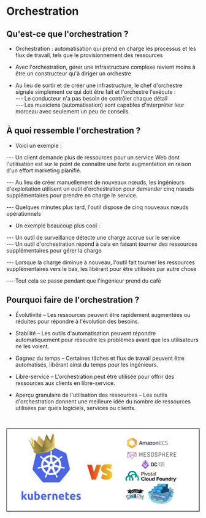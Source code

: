 # Orchestration

## Qu'est-ce que l'orchestration ?

- Orchestration : automatisation qui prend en charge les processus et les flux de travail, tels que le provisionnement des ressources

- Avec l'orchestration, gérer une infrastructure complexe revient moins à être un constructeur qu'à diriger un orchestre

- Au lieu de sortir et de créer une infrastructure, le chef d'orchestre signale simplement ce qui doit être fait et l'orchestre l'exécute : <br>
--- Le conducteur n'a pas besoin de contrôler chaque détail <br>
--- Les musiciens (automatisation) sont capables d'interpréter leur morceau avec seulement un peu de conseils.

## À quoi ressemble l'orchestration ?

- Voici un exemple :

--- Un client demande plus de ressources pour un service Web dont l'utilisation est sur le point de connaître une forte augmentation en raison d'un effort marketing planifié. <br>

--- Au lieu de créer manuellement de nouveaux nœuds, les ingénieurs d'exploitation utilisent un outil d'orchestration pour demander cinq nœuds supplémentaires pour prendre en charge le service. <br>

---  Quelques minutes plus tard, l'outil dispose de cinq nouveaux nœuds opérationnels <br>

- Un exemple beaucoup plus cool :

--- Un outil de surveillance détecte une charge accrue sur le service <br>
--- Un outil d'orchestration répond à cela en faisant tourner des ressources supplémentaires pour gérer la charge <br>

--- Lorsque la charge diminue à nouveau, l'outil fait tourner les ressources supplémentaires vers le bas, les libérant pour être utilisées par autre chose <br>

--- Tout cela se passe pendant que l'ingénieur prend du café

## Pourquoi faire de l'orchestration ?

- Évolutivité – Les ressources peuvent être rapidement augmentées ou réduites pour répondre à l'évolution des besoins.

- Stabilité – Les outils d'automatisation peuvent répondre automatiquement pour résoudre les problèmes avant que les utilisateurs ne les voient.

- Gagnez du temps – Certaines tâches et flux de travail peuvent être automatisés, libérant ainsi du temps pour les ingénieurs.

- Libre-service – L'orchestration peut être utilisée pour offrir des ressources aux clients en libre-service.

- Aperçu granulaire de l'utilisation des ressources – Les outils d'orchestration donnent une meilleure idée du nombre de ressources utilisées par quels logiciels, services ou clients.

<br>

![orchestration_tools](./images/orchestration_tools.png)